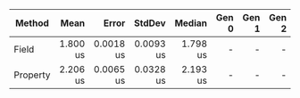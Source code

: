 |   Method |     Mean |     Error |    StdDev |   Median | Gen 0 | Gen 1 | Gen 2 | Allocated |
|--------- |---------:|----------:|----------:|---------:|------:|------:|------:|----------:|
|    Field | 1.800 us | 0.0018 us | 0.0093 us | 1.798 us |     - |     - |     - |         - |
| Property | 2.206 us | 0.0065 us | 0.0328 us | 2.193 us |     - |     - |     - |         - |
